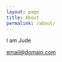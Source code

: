 ```yaml
---
layout: page
title: About
permalink: /about/
---
```


I am Jude

[email@domain.com](mailto:email@domain.com)
